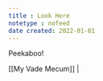 ```yaml
---
title : Look Here
notetype : nofeed
date created: 2022-01-01
---
```


Peekaboo!

[[My Vade Mecum]] | 